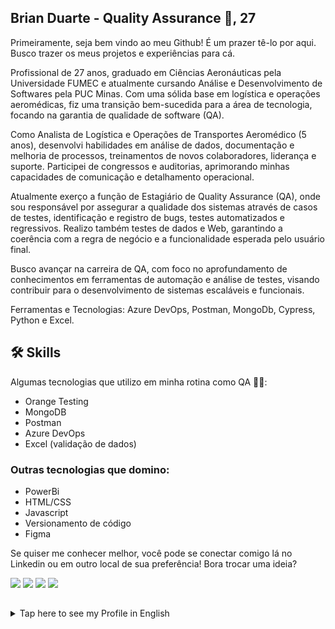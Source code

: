 ## Brian Duarte - Quality Assurance 🐞, 27

Primeiramente, seja bem vindo ao meu Github! É um prazer tê-lo por aqui. Busco trazer os meus projetos e experiências para cá. 

Profissional de 27 anos, graduado em Ciências Aeronáuticas pela Universidade FUMEC e atualmente cursando Análise e Desenvolvimento de Softwares pela PUC Minas. Com uma sólida base em logística e operações aeromédicas, fiz uma transição bem-sucedida para a área de tecnologia, focando na garantia de qualidade de software (QA).

Como Analista de Logística e Operações de Transportes Aeromédico (5 anos), desenvolvi habilidades em análise de dados, documentação e melhoria de processos, treinamentos de novos colaboradores, liderança e suporte. Participei de congressos e auditorias, aprimorando minhas capacidades de comunicação e detalhamento operacional.

Atualmente exerço a função de Estagiário de Quality Assurance (QA), onde sou responsável por assegurar a qualidade dos sistemas através de casos de testes, identificação e registro de bugs, testes automatizados e regressivos. Realizo também testes de dados e Web, garantindo a coerência com a regra de negócio e a funcionalidade esperada pelo usuário final.

Busco avançar na carreira de QA, com foco no aprofundamento de conhecimentos em ferramentas de automação e análise de testes, visando contribuir para o desenvolvimento de sistemas escaláveis e funcionais.

Ferramentas e Tecnologias: Azure DevOps, Postman, MongoDb, Cypress, Python e Excel.

## 🛠 Skills

Algumas tecnologias que utilizo em minha rotina como QA 🔎🐞:
- Orange Testing
- MongoDB
- Postman
- Azure DevOps
- Excel (validação de dados)

### Outras tecnologias que domino:
- PowerBi
- HTML/CSS
- Javascript
- Versionamento de código
- Figma

Se quiser me conhecer melhor, você pode se conectar comigo lá no Linkedin ou em outro local de sua preferência! Bora trocar uma ideia?

    
 <div> 
  <a href="https://instagram.com/brian_mduarte" target="_blank"><img src="https://img.shields.io/badge/-Instagram-%23E4405F?style=for-the-badge&logo=instagram&logoColor=white" target="_blank"></a> 
  <a href = "mailto:contatobraianmucioduarte@gmail.com"><img src="https://img.shields.io/badge/-Gmail-%23333?style=for-the-badge&logo=gmail&logoColor=white" target="_blank"></a>
  <a href="https://web.telegram.org/z/#-1752101086" target="_blank"><img src="https://img.shields.io/badge/Telegram-2CA5E0?style=for-the-badge&logo=telegram&logoColor=white" target="_blank"></a> 
   <a href="https://www.linkedin.com/in/brianmduarte/" target="_blank"><img src="https://img.shields.io/badge/-LinkedIn-%230077B5?style=for-the-badge&logo=linkedin&logoColor=white" target="_blank"></a>
<br>

##
<details>
<summary>Tap here to see my Profile in English</summary>

Welcome to my Github!

I'm glad you're here. This is where I share my projects and experiences.

I hold a Bachelor's degree in Aeronautical Sciences and am currently graduating in Systems Analysis and Development from PUC Minas. I have 5 years of solid experience in the logistics industry, where I developed skills in process optimization, data and indicator analysis, and proposing strategies for senior management.

During my time in logistics, I led successful projects that resulted in significant improvements in operational efficiency and cost reduction. I also gave lectures and contributed to the integration and training of new employees.

I am currently a QA (Quality Assurance) intern, where I am honing my skills in test automation, bug analysis, and code review. I have also been using agile methodologies to ensure software quality, performing white box and black box testing.

I have been striving to combine my previous experiences with the QA area, in order to become a highly qualified professional, contributing to the development of innovative and high-quality software.

### Skills
Some technologies I use in my QA routine :

- Orange Testing
- MongoDB
- Postman
- Azure DevOps
- Excel (data validation)

### Other technologies I master:

- PowerBi
- HTML/CSS
- Javascript
- Code versioning
- Figma

If you want to get to know me better, you can connect with me on Linkedin! Let's chat?

</details>

 
</div>   
